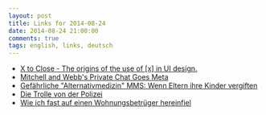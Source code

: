 ```yaml
---
layout: post
title: Links for 2014-08-24
date: 2014-08-24 21:00:00
comments: true
tags: english, links, deutsch
---
```

- [X to Close - The origins of the use of [x] in UI design.](https://medium.com/re-form/x-to-close-417936dfc0dc)
- [Mitchell and Webb's Private Chat Goes Meta](https://www.youtube.com/watch?v=cMjnVf0FjAI)
- [Gefährliche "Alternativmedizin" MMS: Wenn Eltern ihre Kinder vergiften](https://www.facebook.com/l.php?u=https%3A%2F%2Fwww.youtube.com%2Fwatch%3Fv%3DFKXOucXB4a8&h=nAQEd9fXR)
- [Die Trolle von der Polizei](http://www.zeit.de/politik/deutschland/2014-08/polizei-bdk-ueberwachung-trolle)
- [Wie ich fast auf einen Wohnungsbetrüger hereinfiel](http://www.handelsblatt.com/finanzen/immobilien/nachrichten/verdaechtig-guenstige-miete-wie-ich-fast-auf-einen-wohnungsbetrueger-hereinfiel-seite-all/10326456-all.html)
